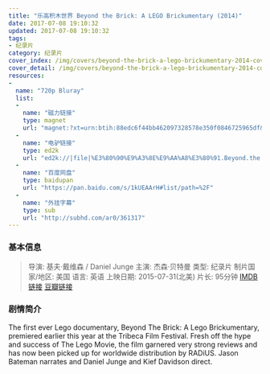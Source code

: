 ```yaml
---
title: "乐高积木世界 Beyond the Brick: A LEGO Brickumentary (2014)"
date: 2017-07-08 19:10:32
updated: 2017-07-08 19:10:32
tags:
- 纪录片
category: 纪录片
cover_index: /img/covers/beyond-the-brick-a-lego-brickumentary-2014-cover-index.jpg
cover_detail: /img/covers/beyond-the-brick-a-lego-brickumentary-2014-cover-detail.jpg
resources:
-
  name: "720p Bluray"
  list:
  -
    name: "磁力链接"
    type: magnet
    url: "magnet:?xt=urn:btih:88edc6f44bb462097328578e350f0846725965df&tr=http://tracker.openbittorrent.com/announce&tr=udp://tracker.openbittorrent.com:80/announce&tr=udp://tr.cili001.com:6666/announce&tr=http://tracker.publicbt.com/announce&tr=udp://open.demonii.com:1337&tr=udp://tracker.opentrackr.org:1337/announce&tr=http://tr.cili001.com:6666/announce"
  -
    name: "电驴链接"
    type: ed2k
    url: "ed2k://|file|%E3%80%90%E9%A3%8E%E9%AA%A8%E3%80%91.Beyond.the.Brick.A.LEGO.Brickumentary.2014.720p.BluRay.x264.AAC.mp4|1034701488|5b6844738ed6a336b7f8ceaa35edefd8|h=4mi2fcceolo5vqsdiomchnvzjlvbvbge|/"
  -
    name: "百度网盘"
    type: baidupan
    url: "https://pan.baidu.com/s/1kUEAArH#list/path=%2F"
  -
    name: "外挂字幕"
    type: sub
    url: "http://subhd.com/ar0/361317"
---
```


### 基本信息

>导演: 基夫·戴维森 / Daniel Junge
主演: 杰森·贝特曼
类型: 纪录片
制片国家/地区: 美国
语言: 英语
上映日期: 2015-07-31(北美)
片长: 95分钟
[IMDB 链接](http://www.imdb.com/title/tt3214286)
[豆瓣链接](https://movie.douban.com/subject/25897206/)

### 剧情简介

The first ever Lego documentary, Beyond The Brick: A Lego Brickumentary, premiered earlier this year at the Tribeca Film Festival. Fresh off the hype and success of The Lego Movie, the film garnered very strong reviews and has now been picked up for worldwide distribution by RADiUS. Jason Bateman narrates and Daniel Junge and Kief Davidson direct.
